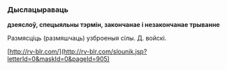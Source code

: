 ### Дыслацыраваць
**дзеяслоў, спецыяльны тэрмін, закончанае і незакончанае трыванне**

Размясціць (размяшчаць) узброеныя сілы. Д. войскі.

<a rel="author">[http://rv-blr.com/](http://rv-blr.com/slounik.jsp?letterId=0&maskId=0&pageId=905)</a>
